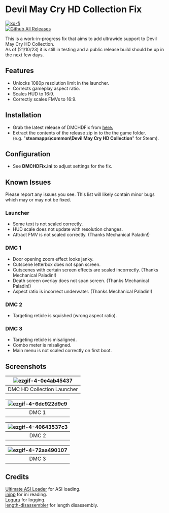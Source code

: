 # Devil May Cry HD Collection Fix
[![ko-fi](https://ko-fi.com/img/githubbutton_sm.svg)](https://ko-fi.com/W7W01UAI9)</br>
[![Github All Releases](https://img.shields.io/github/downloads/Lyall/DMCHDFix/total.svg)](https://github.com/Lyall/DMCHDFix/releases)

This is a work-in-progress fix that aims to add ultrawide support to Devil May Cry HD Collection.<br />
As of (21/10/23) it is still in testing and a public release build should be up in the next few days.

## Features
- Unlocks 1080p resolution limit in the launcher.
- Corrects gameplay aspect ratio.
- Scales HUD to 16:9.
- Correctly scales FMVs to 16:9.

## Installation
- Grab the latest release of DMCHDFix from [here.](https://github.com/Lyall/DMCHDFix/releases)
- Extract the contents of the release zip in to the the game folder.<br />(e.g. "**steamapps\common\Devil May Cry HD Collection**" for Steam).

## Configuration
- See **DMCHDFix.ini** to adjust settings for the fix.

## Known Issues
Please report any issues you see.
This list will likely contain minor bugs which may or may not be fixed.

### Launcher
- Some text is not scaled correctly.
- HUD scale does not update with resolution changes.
- Attract FMV is not scaled correctly. (Thanks Mechanical Paladin!)

### DMC 1
- Door opening zoom effect looks janky.
- Cutscene letterbox does not span screen.
- Cutscenes with certain screen effects are scaled incorrectly. (Thanks Mechanical Paladin!)
- Death screen overlay does not span screen. (Thanks Mechanical Paladin!)
- Aspect ratio is incorrect underwater. (Thanks Mechanical Paladin!)

### DMC 2
- Targeting reticle is squished (wrong aspect ratio).

### DMC 3
- Targeting reticle is misaligned.
- Combo meter is misaligned.
- Main menu is not scaled correctly on first boot.

## Screenshots

| ![ezgif-4-0e4ab45437](https://github.com/Lyall/DMCHDFix/assets/695941/ab35cd0e-3db6-409c-8110-ec28bf3dbbf8) |
|:--:|
| DMC HD Collection Launcher |

| ![ezgif-4-6dc922d9c9](https://github.com/Lyall/DMCHDFix/assets/695941/d5f68896-c6d1-4905-9f95-819bd8224500) |
|:--:|
| DMC 1 |

| ![ezgif-4-40643537c3](https://github.com/Lyall/DMCHDFix/assets/695941/466b2005-5967-4fc9-88e9-852e316223bf) |
|:--:|
| DMC 2 |

| ![ezgif-4-72aa490107](https://github.com/Lyall/DMCHDFix/assets/695941/49c1e545-ccfb-4f27-95c7-801a0739040f) |
|:--:|
| DMC 3 |

## Credits
[Ultimate ASI Loader](https://github.com/ThirteenAG/Ultimate-ASI-Loader) for ASI loading. <br />
[inipp](https://github.com/mcmtroffaes/inipp) for ini reading. <br />
[Loguru](https://github.com/emilk/loguru) for logging. <br />
[length-disassembler](https://github.com/Nomade040/length-disassembler) for length disassembly.
